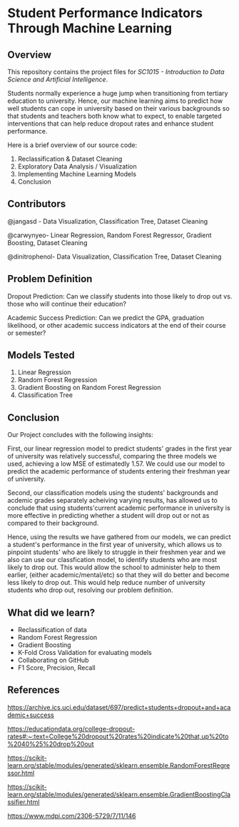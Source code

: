 # Student Performance Indicators Through Machine Learning

## Overview

This repository contains the project files for _SC1015 - Introduction to Data Science and Artificial Intelligence_.

Students normally experience a huge jump when transitioning from tertiary education to university. Hence, our machine learning aims to predict how well students can cope in university based on their various backgrounds so that students and teachers both know what to expect, to enable targeted interventions that can help reduce dropout rates and enhance student performance.

Here is a brief overview of our source code:
1. Reclassification & Dataset Cleaning
2. Exploratory Data Analysis / Visualization
3. Implementing Machine Learning Models
4. Conclusion

## Contributors
@jangasd - Data Visualization, Classification Tree, Dataset Cleaning

@carwynyeo- Linear Regression, Random Forest Regressor, Gradient Boosting, Dataset Cleaning

@dinitrophenol- Data Visualization, Classification Tree, Dataset Cleaning

## Problem Definition
Dropout Prediction: Can we classify students into those likely to drop out vs. those who will continue their education?

Academic Success Prediction: Can we predict the GPA, graduation likelihood, or other academic success indicators at the end of their course or semester?

## Models Tested
1. Linear Regression
2. Random Forest Regression
3. Gradient Boosting on Random Forest Regression
4. Classification Tree

## Conclusion
Our Project concludes with the following insights:

First, our linear regression model to predict students' grades in the first year of university was relatively successful, comparing the three models we used, achieving a low MSE of estimatedly 1.57. We could use our model to predict the academic performance of students entering their freshman year of university.

Second, our classification models using the students' backgrounds and acdemic grades separately acheiving varying results, has allowed us to conclude that using students'current academic performance in university is more effective in predicting whether a student will drop out or not as compared to their background.

Hence, using the results we have gathered from our models, we can predict a student's performance in the first year of university, which allows us to pinpoint students' who are likely to struggle in their freshmen year and we also can use our classfication model, to identify students who are most likely to drop out. This would allow the school to administer help to them earlier, (either academic/mental/etc) so that they will do better and become less likely to drop out. This would help reduce number of university students who drop out, resolving our problem definition.

## What did we learn?
* Reclassification of data
* Random Forest Regression
* Gradient Boosting
* K-Fold Cross Validation for evaluating models
* Collaborating on GitHub
* F1 Score, Precision, Recall

## References
https://archive.ics.uci.edu/dataset/697/predict+students+dropout+and+academic+success

https://educationdata.org/college-dropout-rates#:~:text=College%20dropout%20rates%20indicate%20that,up%20to%2040%25%20drop%20out

https://scikit-learn.org/stable/modules/generated/sklearn.ensemble.RandomForestRegressor.html

https://scikit-learn.org/stable/modules/generated/sklearn.ensemble.GradientBoostingClassifier.html

https://www.mdpi.com/2306-5729/7/11/146





